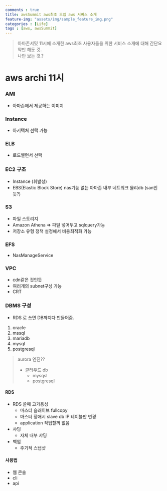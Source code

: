 ```yaml
---
comments : true
title: awsSummit aws최초 도입 aws 서비스 소개
feature-img: "assets/img/sample_feature_img.png"
categories : [Life]
tags : [aws, awsSummit]
---
```


> 아마존서밋 11시에 소개한 aws최초 사용자들을 위한 서비스 소개에 대해 간단요약만 해둔 것. <br/>
나만 보는 것.?

# aws archi 11시
### AMI
- 아마존에서 제공하는 이미지

### Instance
- 아키텍처 선택 가능
### ELB
- 로드벨런서 선택

### EC2 구조
- Instance (휘발성)
- EBS(Elastic Block Store) nas기능 없는 아마존 내부 네트워크 물리db  (san인듯?)

### S3
- 파일 스토리지
- Amazon Athena => 파일 넣어두고 sqlquery가능
- 저장소 유형 정책 설정해서 비용최적화 가능

### EFS
- NasManageService

### VPC
- cdn같은 것인듯
- 여러개의 subnet구성 가능
- CRT 

### DBMS 구성
- RDS 로 쓰면 DB까지다 만들어줌.
1. oracle
1. mssql
1. mariadb
1. mysql
1. postgresql
> aurora 엔진??
> - 클라우드 db
>    - mysqsl
>   - postgresql

#### RDS
- RDS 쓸때 고가용성
    - 마스터 슬래이브 fullcopy
    - 마스터 장애시 slave db IP 테이블만 변경
    - application 작업할꺼 없음
- 샤딩
    - 자체 내부 샤딩
- 백업
    - 주기적 스냅샷



#### 사용법
- 웹 콘솔
- cli
- api